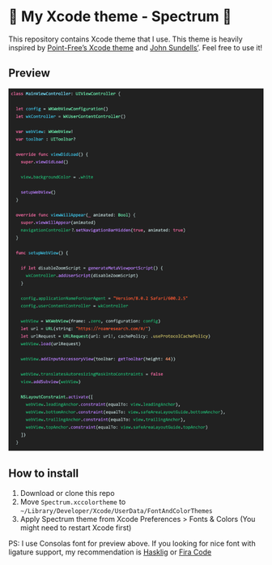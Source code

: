 # 🌈 My Xcode theme - Spectrum 🎨
This repository contains Xcode theme that I use. This theme is heavily inspired by [Point-Free’s Xcode theme](https://github.com/pointfreeco/pointfreeco) and [John Sundells’](https://github.com/JohnSundell/XcodeTheme). Feel free to use it!

## Preview

![](Preview.png)

## How to install
1. Download or clone this repo
2. Move `Spectrum.xccolortheme` to `~/Library/Developer/Xcode/UserData/FontAndColorThemes`
3. Apply Spectrum theme from Xcode Preferences > Fonts & Colors (You might need to restart Xcode first)

PS: I use Consolas font for preview above. If you looking for nice font with ligature support, my recommendation is [Hasklig](https://github.com/i-tu/Hasklig) or [Fira Code](https://github.com/tonsky/FiraCode)